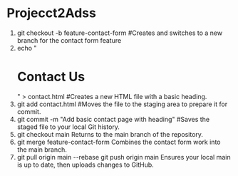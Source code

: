 # Projecct2Adss

1. git checkout -b feature-contact-form
#Creates and switches to a new branch for the contact form feature
2. echo "<h1>Contact Us</h1>" > contact.html
#Creates a new HTML file with a basic heading.
3. git add contact.html
#Moves the file to the staging area to prepare it for commit.
4. git commit -m "Add basic contact page with heading"
#Saves the staged file to your local Git history.
5. git checkout main
Returns to the main branch of the repository.
6. git merge feature-contact-form
Combines the contact form work into the main branch.
7. git pull origin main --rebase
git push origin main
Ensures your local main is up to date, then uploads changes to GitHub.
